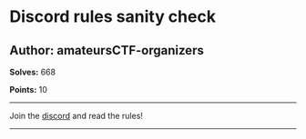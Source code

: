 # Discord rules sanity check

## Author: amateursCTF-organizers

**Solves:** 668

**Points:** 10

---

Join the [discord](https://discord.gg/gCX22asy65) and read the rules!
  
---
